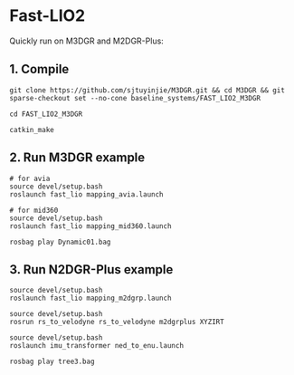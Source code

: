 # Fast-LIO2
Quickly run on M3DGR and M2DGR-Plus:

## 1. Compile
```
git clone https://github.com/sjtuyinjie/M3DGR.git && cd M3DGR && git sparse-checkout set --no-cone baseline_systems/FAST_LIO2_M3DGR

cd FAST_LIO2_M3DGR

catkin_make
```

## 2. Run M3DGR example
```
# for avia
source devel/setup.bash
roslaunch fast_lio mapping_avia.launch

# for mid360
source devel/setup.bash   
roslaunch fast_lio mapping_mid360.launch

rosbag play Dynamic01.bag
```

## 3. Run N2DGR-Plus example
```
source devel/setup.bash
roslaunch fast_lio mapping_m2dgrp.launch

source devel/setup.bash
rosrun rs_to_velodyne rs_to_velodyne m2dgrplus XYZIRT

source devel/setup.bash
roslaunch imu_transformer ned_to_enu.launch

rosbag play tree3.bag
```
